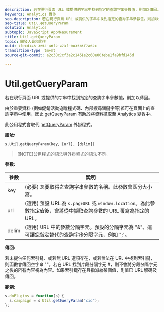 ```yaml
---
description: 若在現行頁面 URL 或提供的字串中找到指定的查詢字串參數值，則加以傳回。
keywords: Analytics 實作
seo-description: 若在現行頁面 URL 或提供的字串中找到指定的查詢字串參數值，則加以傳回。
seo-title: Util.getQueryParam
solution: Analytics
subtopic: JavaScript AppMeasurement
title: Util.getQueryParam
topic: 開發人員和實作
uuid: 1fecd148-3e52-46f2-a73f-003563f7a62c
translation-type: tm+mt
source-git-commit: a2c38c2cf3a2c1451e2c60e003ebe1fa9bfd145d

---
```



# Util.getQueryParam

若在現行頁面 URL 或提供的字串中找到指定的查詢字串參數值，則加以傳回。

由於重要資料 (例如促銷活動追蹤程式碼、內部搜尋關鍵字等)都可在頁面上的查詢字串中使用，因此   getQueryParam 有助於將資料擷取至 Analytics 變數中。

此公用程式會取代  [getQueryParam](../../implement/js-implementation/plugins/getqueryparam.md#concept_E3D0FEC81E1F4987B39CC467F19FFCFF) 外掛程式。

**語法:**

```
s.Util.getQueryParam(key, [url], [delim])
```

> [!NOTE]公用程式的語法與外掛程式的語法不同。

**參數:**

| 參數 | 說明 |
|---|---|
| key | (必要) 您要取得之查詢字串參數的名稱。此參數會區分大小寫。 |
| url | (選用) 預設 URL 為 `s.pageURL` 或 `window.location`。為此參數指定值後，會將從中擷取查詢參數的 URL 覆寫為指定的 URL。 |
| delim | (選用) URL 中的參數分隔字元。預設的分隔字元為 "&amp;"。這可讓您指定替代的查詢字串分隔字元，例如 ";"。 |

**傳回:**

若未提供任何索引鍵、或若無 URL 選項存在，或若無法在 URL 中找到索引鍵，則函數會傳回空字串 ""。若在 URL 找到片段分隔字元 #，則不會將分段分隔字元之後的所有內容視為內容。如果索引鍵存在且指派給某個值，則值已 URL 解碼及傳回。

**範例:**

```js
s.doPlugins = function(s) { 
  s.campaign = s.Util.getQueryParam("cid"); 
};
```

